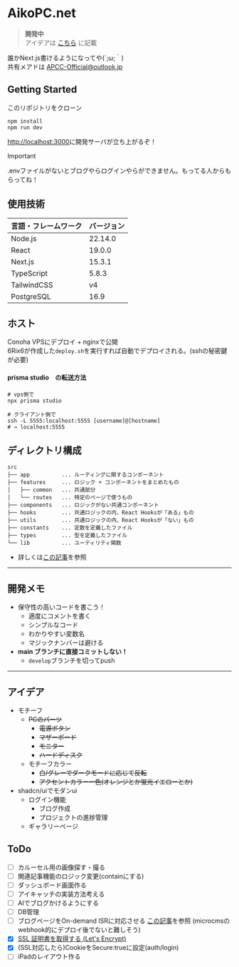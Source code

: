 # AikoPC.net

> **開発中**  
> アイデアは [こちら](#アイデア) に記載

誰かNext.js書けるようになってや(´;ω;｀)  
共有メアドは APCC-Official@outlook.jp


## Getting Started
このリポジトリをクローン
```shell
npm install
npm run dev
```
<http://localhost:3000>に開発サーバが立ち上がるぞ！
> [!IMPORTANT]
> .envファイルがないとブログやらログインやらができません。もってる人からもらってね！

## 使用技術
| 言語・フレームワーク  | バージョン   |
|-------------|---------|
| Node.js     | 22.14.0 |
| React       | 19.0.0  |
| Next.js     | 15.3.1  |
| TypeScript  | 5.8.3   |
| TailwindCSS | v4      |
| PostgreSQL  | 16.9    |


## ホスト
Conoha VPSにデプロイ + nginxで公開  
6Rix6が作成した`deploy.sh`を実行すれば自動でデプロイされる。(sshの秘密鍵が必要)
#### prisma studio　の転送方法
```shell
# vps側で
npx prisma studio

# クライアント側で
ssh -L 5555:localhost:5555 [username]@[hostname]
# → localhost:5555
```

## ディレクトリ構成
```
src
├── app          ... ルーティングに関するコンポーネント
├── features     ... ロジック + コンポーネントをまとめたもの
│   ├── common   ... 共通部分
│   └── routes   ... 特定のページで使うもの
├── components   ... ロジックがない共通コンポーネント
├── hooks        ... 共通ロジックの内、React Hooksが「ある」もの
├── utils        ... 共通ロジックの内、React Hooksが「ない」もの
├── constants    ... 定数を定義したファイル
├── types        ... 型を定義したファイル
└── lib          ... ユーティリティ関数
```
 - 詳しくは[この記事](https://qiita.com/miumi/items/359b8a77bbb6f9666950)を参照

---

## 開発メモ
* 保守性の高いコードを書こう！
  * 適度にコメントを書く
  * シンプルなコード
  * わかりやすい変数名
  * マジックナンバーは避ける
* **main ブランチに直接コミットしない！**
  * `develop`ブランチを切ってpush
---

## アイデア
* モチーフ
  * ~~PCのパーツ~~
    * ~~電源ボタン~~
    * ~~マザーボード~~
    * ~~モニター~~
    * ~~ハードディスク~~
  * モチーフカラー
    * ~~白/グレーでダークモードに応じて反転~~
    * ~~アクセントカラー一色(オレンジとか蛍光イエローとか)~~
* shadcn/uiでモダンui
  * ログイン機能
    * ブログ作成
    * プロジェクトの進捗管理
  * ギャラリーページ

## ToDo
+ [ ] カルーセル用の画像探す・撮る
+ [ ] 関連記事機能のロジック変更(containにする)
+ [ ] ダッシュボード画面作る
+ [ ] アイキャッチの実装方法考える
+ [ ] AIでブログかけるようにする
+ [ ] DB管理
+ [ ] ブログページをOn-demand ISRに対応させる [この記事](https://blog.microcms.io/on-demand-isr/)を参照 (microcmsのwebhook的にデプロイ後でないと難しそう)
+ [x] [SSL 証明書を取得する (Let's Encrypt)](https://www.server-world.info/query?os=CentOS_Stream_9&p=ssl&f=2)
+ [x] (SSL対応したら)CookieをSecure:trueに設定(auth/login)
+ [ ] iPadのレイアウト作る
